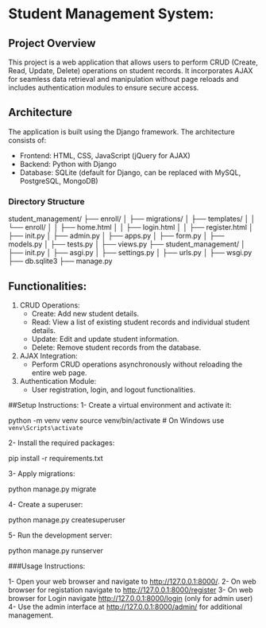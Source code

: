 # Student Management System:

## Project Overview
This project is a web application that allows users to perform CRUD (Create, Read, Update, Delete)
operations on student records. It incorporates AJAX for seamless data retrieval and manipulation without
page reloads and includes authentication modules to ensure secure access.

## Architecture
The application is built using the Django framework. The architecture consists of:
- Frontend: HTML, CSS, JavaScript (jQuery for AJAX)
- Backend: Python with Django
- Database: SQLite (default for Django, can be replaced with MySQL, PostgreSQL, MongoDB)

### Directory Structure

student_management/
├── enroll/
│   ├── migrations/
│   ├── templates/
│   │   └── enroll/
│   │       ├── home.html
│   │       ├── login.html
│   │       ├── register.html
│   ├── init.py
│   ├── admin.py
│   ├── apps.py
│   ├── form.py
│   ├── models.py
│   ├── tests.py
│   ├── views.py
├── student_management/
│   ├── init.py
│   ├── asgi.py
│   ├── settings.py
│   ├── urls.py
│   ├── wsgi.py
├── db.sqlite3
├── manage.py


## Functionalities:

1. CRUD Operations: 
   - Create: Add new student details.
   - Read: View a list of existing student records and individual student details.
   - Update: Edit and update student information.
   - Delete: Remove student records from the database.
2. AJAX Integration: 
   - Perform CRUD operations asynchronously without reloading the entire web page.
3. Authentication Module: 
   - User registration, login, and logout functionalities.

##Setup Instructions:
1- Create a virtual environment and activate it:

 python -m venv venv
 source venv/bin/activate  # On Windows use `venv\Scripts\activate`

2- Install the required packages:

 pip install -r requirements.txt

3- Apply migrations:

 python manage.py migrate

4- Create a superuser:

 python manage.py createsuperuser

5- Run the development server:

 python manage.py runserver


###Usage Instructions:

1- Open your web browser and navigate to http://127.0.0.1:8000/.
2- On web browser for registation navigate to http://127.0.0.1:8000/register
3- On web browser for Login navigate http://127.0.0.1:8000/login (only for admin user)
4- Use the admin interface at http://127.0.0.1:8000/admin/ for additional management.





